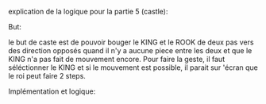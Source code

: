 explication de la logique pour la partie 5 (castle):

But:

le but de caste est de pouvoir bouger le KING et le ROOK de deux pas vers des direction opposés quand il n'y a aucune piece entre les deux et que le KING n'a pas fait de mouvement encore. Pour faire la geste, il faut séléctionner le KING et si le mouvement est possible, il parait sur 'écran que le roi peut faire 2 steps.

Implémentation et logique:
